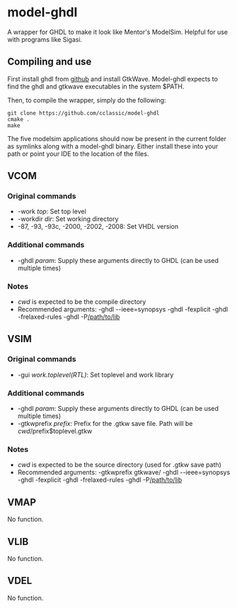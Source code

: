 model-ghdl
==========

A wrapper for GHDL to make it look like Mentor's ModelSim. Helpful for use with programs like Sigasi.

Compiling and use
-----------------
First install ghdl from [github](https://github.com/tgingold/ghdl/) and install GtkWave. Model-ghdl expects to find the ghdl and gtkwave executables in the system $PATH.

Then, to compile the wrapper, simply do the following:
```
git clone https://github.com/cclassic/model-ghdl
cmake .
make
```
The five modelsim applications should now be present in the current folder as symlinks along with a model-ghdl binary. Either install these into your path or point your IDE to the location of the files.

VCOM
----
### Original commands
* -work *top*: Set top level
* -workdir *dir*: Set working directory
* -87, -93, -93c, -2000, -2002, -2008: Set VHDL version

### Additional commands
* -ghdl *param*: Supply these arguments directly to GHDL (can be used multiple times)

### Notes
* *cwd* is expected to be the compile directory
* Recommended arguments: -ghdl --ieee=synopsys -ghdl -fexplicit -ghdl -frelaxed-rules -ghdl -P[/path/to/lib](https://github.com/tgingold/ghdl/tree/master/libraries/vendors)

VSIM
----
### Original commands
* -gui *work.toplevel(RTL)*: Set toplevel and work library

### Additional commands
* -ghdl *param*: Supply these arguments directly to GHDL (can be used multiple times)
* -gtkwprefix *prefix*: Prefix for the .gtkw save file. Path will be $cwd/$prefix$toplevel.gtkw

### Notes
* *cwd* is expected to be the source directory (used for .gtkw save path)
* Recommended arguments: -gtkwprefix gtkwave/ -ghdl --ieee=synopsys -ghdl -fexplicit -ghdl -frelaxed-rules -ghdl -P[/path/to/lib](https://github.com/tgingold/ghdl/tree/master/libraries/vendors)


VMAP
----
No function.


VLIB
----
No function.


VDEL
----
No function.
